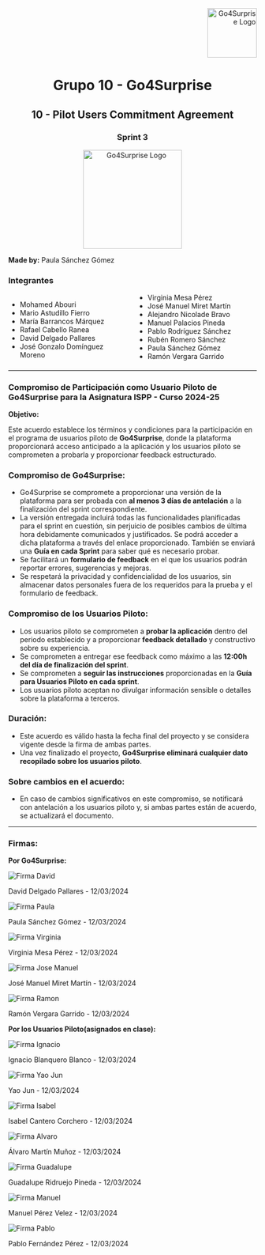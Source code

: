 <div align="right">
    <img src="../logo_US.png" alt="Go4Surprise Logo" width="100">
</div>
<div align="center">

# Grupo 10 - Go4Surprise

## 10 - Pilot Users Commitment Agreement

### Sprint 3

<img src="../logo_Go4Surprise.png" alt="Go4Surprise Logo" width="200">

</div>

**Made by:** Paula Sánchez Gómez

### Integrantes
<div style="columns: 2; -webkit-columns: 2; -moz-columns: 2;">

- Mohamed Abouri  
- Mario Astudillo Fierro  
- María Barrancos Márquez  
- Rafael Cabello Ranea   
- David Delgado Pallares  
- José Gonzalo Domínguez Moreno  
- Virginia Mesa Pérez  
- José Manuel Miret Martín  
- Alejandro Nicolade Bravo  
- Manuel Palacios Pineda  
- Pablo Rodríguez Sánchez  
- Rubén Romero Sánchez  
- Paula Sánchez Gómez  
- Ramón Vergara Garrido  

</div>

---

### **Compromiso de Participación como Usuario Piloto de Go4Surprise para la Asignatura ISPP - Curso 2024-25**

**Objetivo:**

Este acuerdo establece los términos y condiciones para la participación en el programa de usuarios piloto de **Go4Surprise**, donde la plataforma proporcionará acceso anticipado a la aplicación y los usuarios piloto se comprometen a probarla y proporcionar feedback estructurado.

### **Compromiso de Go4Surprise**:

- Go4Surprise se compromete a proporcionar una versión de la plataforma para ser probada con **al menos 3 días de antelación** a la finalización del sprint correspondiente.
- La versión entregada incluirá todas las funcionalidades planificadas para el sprint en cuestión, sin perjuicio de posibles cambios de última hora debidamente comunicados y justificados. Se podrá acceder a dicha plataforma a través del enlace proporcionado. También se enviará una **Guía en cada Sprint** para saber qué es necesario probar.
- Se facilitará un **formulario de feedback** en el que los usuarios podrán reportar errores, sugerencias y mejoras.
- Se respetará la privacidad y confidencialidad de los usuarios, sin almacenar datos personales fuera de los requeridos para la prueba y el formulario de feedback.

### **Compromiso de los Usuarios Piloto**:

- Los usuarios piloto se comprometen a **probar la aplicación** dentro del periodo establecido y a proporcionar **feedback detallado** y constructivo sobre su experiencia.
- Se comprometen a entregar ese feedback como máximo a las **12:00h del día de finalización del sprint**.
- Se comprometen a **seguir las instrucciones** proporcionadas en la **Guía para Usuarios Piloto en cada sprint**.
- Los usuarios piloto aceptan no divulgar información sensible o detalles sobre la plataforma a terceros.

### **Duración**:

- Este acuerdo es válido hasta la fecha final del proyecto y se considera vigente desde la firma de ambas partes.
- Una vez finalizado el proyecto, **Go4Surprise eliminará cualquier dato recopilado sobre los usuarios piloto**.

### **Sobre cambios en el acuerdo**:

- En caso de cambios significativos en este compromiso, se notificará con antelación a los usuarios piloto y, si ambas partes están de acuerdo, se actualizará el documento.

---

### **Firmas:**

**Por Go4Surprise:** 

![Firma David](firmas/firmaDavidDelgado.png)

David Delgado Pallares - 12/03/2024

![Firma Paula](firmas/firmaPaulaSanchez.jpg)

Paula Sánchez Gómez - 12/03/2024

![Firma Virginia](firmas/firmaVirginiaMesa.png)

Virginia Mesa Pérez - 12/03/2024

![Firma Jose Manuel](firmas/firmaJoseManuel.png)

José Manuel Miret Martín - 12/03/2024

![Firma Ramon](firmas/firmaRamon.png)

Ramón Vergara Garrido  - 12/03/2024

**Por los Usuarios Piloto(asignados en clase):**  

![Firma Ignacio](firmas/firmaIgnacioBlanquero.jpg)

Ignacio Blanquero Blanco - 12/03/2024

![Firma Yao Jun](firmas/firmaYaoJun.jpg)

Yao Jun - 12/03/2024

![Firma Isabel](firmas/firmaIsabel.jpg)

Isabel Cantero Corchero - 12/03/2024

![Firma Alvaro](firmas/firmaAlvaroMartin.jpg)

Álvaro Martín Muñoz - 12/03/2024

![Firma Guadalupe](firmas/firmaGuadalupe.jpg)

Guadalupe Ridruejo Pineda - 12/03/2024

![Firma Manuel](firmas/firmaManuel.jpg)

Manuel Pérez Velez - 12/03/2024

![Firma Pablo](firmas/firmaPablo.jpg)

Pablo Fernández Pérez - 12/03/2024